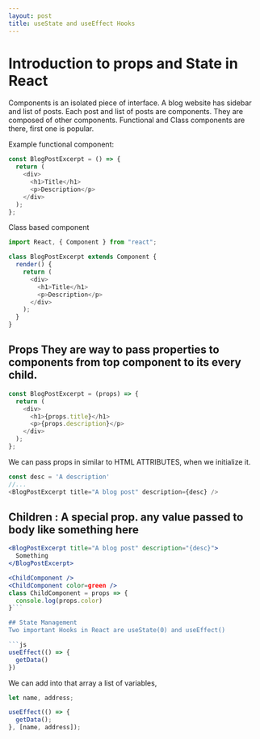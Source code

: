 ```yaml
---
layout: post
title: useState and useEffect Hooks
---
```


# Introduction to props and State in React

Components is an isolated piece of interface. A blog website has sidebar and list of posts. Each post and list of posts are components. They are composed of other components.
Functional and Class components are there, first one is popular.

Example functional component:

```js
const BlogPostExcerpt = () => {
  return (
    <div>
      <h1>Title</h1>
      <p>Description</p>
    </div>
  );
};
```

Class based component

```js
import React, { Component } from "react";

class BlogPostExcerpt extends Component {
  render() {
    return (
      <div>
        <h1>Title</h1>
        <p>Description</p>
      </div>
    );
  }
}
```

## Props They are way to pass properties to components from top component to its every child.

```js
const BlogPostExcerpt = (props) => {
  return (
    <div>
      <h1>{props.title}</h1>
      <p>{props.description}</p>
    </div>
  );
};
```

We can pass props in similar to HTML ATTRIBUTES, when we initialize it.

```js
const desc = 'A description'
//...
<BlogPostExcerpt title="A blog post" description={desc} />
```

## Children : A special prop. any value passed to body like something here

```jsx
<BlogPostExcerpt title="A blog post" description="{desc}">
  Something
</BlogPostExcerpt>
```

````jsx
<ChildComponent />
<ChildComponent color=green />
class ChildComponent = props => {
  console.log(props.color)
}```

## State Management
Two important Hooks in React are useState(0) and useEffect()

```js
useEffect(() => {
  getData()
})
````

We can add into that array a list of variables,

```jsx
let name, address;

useEffect(() => {
  getData();
}, [name, address]);
```

